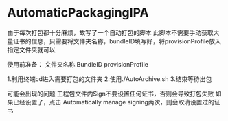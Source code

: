 # AutomaticPackagingIPA
由于每次打包都十分麻烦，故写了一个自动打包的脚本
此脚本不需要手动获取大量证书的信息，只需要将文件夹名称，bundleID填写好，将provisionProfile放入指定文件夹就可以

使用前准备：
文件夹名称
BundleID
provisionProfile

1.利用终端cd进入需要打包的文件夹
2.使用./AutoArchive.sh
3.结束等待出包


可能会出现的问题
工程包文件内Sign不要设置任何证书，否则会导致打包失败
如果已经设置了，点击 Automatically manage signing两次，则会取消设置过的证书


